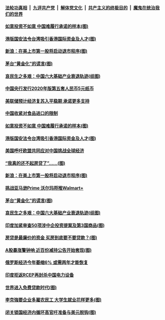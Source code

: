 

####  [法轮功真相](../../../../basic/blob/master/README.md?t=07090502) &nbsp;|&nbsp; [九评共产党](../../../../9ping.md/blob/master/README.md?t=07090502) &nbsp;|&nbsp; [解体党文化](../../../../jtdwh.md/blob/master/README.md?t=07090502)  &nbsp;|&nbsp; [共产主义的终极目的](../../../../gczydzjmd.md/blob/master/README.md?t=07090502) &nbsp;|&nbsp; [魔鬼在统治我们的世界](../../../../mgztzwmdsj.md/blob/master/README.md?t=07090502) 

#### [如意投资不如意 中国难履行承诺的样本(图)](../pages/p5/939080.md?t=07090502) 

#### [港版国安法令台湾吸引香港国际资金及人才(图)](../pages/p5/939076.md?t=07090502) 

#### [新浪：在美上市第一股将启动退市程序(图)](../pages/p5/939023.md?t=07090502) 

#### [茅台“黄金化”的谎言(图)](../pages/p5/939017.md?t=07090502) 

#### [哀民生之多艰：中国六大基础产业衰退轨迹(组图)](../pages/p5/939007.md?t=07090502) 


#### [中国央行发行2020年版第五套人民币5元纸币](../pages/p5/939103.md?t=07090502) 

#### [美联储预计经济复苏入平稳期 承诺更多支持](../pages/p5/939102.md?t=07090502) 

#### [中国收紧对食品进口的限制](../pages/p5/939082.md?t=07090502) 

#### [如意投资不如意 中国难履行承诺的样本(图)](../pages/p5/939080.md?t=07090502) 

#### [港版国安法令台湾吸引香港国际资金及人才(图)](../pages/p5/939076.md?t=07090502) 

#### [美国呼吁欧盟共同应对中国挑战全球经济](../pages/p5/939074.md?t=07090502) 

#### [“我真的还不起房贷了”……(图)](../pages/p5/939012.md?t=07090502) 

#### [新浪：在美上市第一股将启动退市程序(图)](../pages/p5/939023.md?t=07090502) 

#### [挑战亚马逊Prime 沃尔玛将推Walmart+](../pages/p5/939020.md?t=07090502) 

#### [茅台“黄金化”的谎言(图)](../pages/p5/939017.md?t=07090502) 

#### [哀民生之多艰：中国六大基础产业衰退轨迹(组图)](../pages/p5/939007.md?t=07090502) 


#### [印度加紧审查50项涉中企投资提案及第3国商品(图)](../pages/p5/938987.md?t=07090502) 

#### [房贷是最廉价的资金 买房到底要不要贷款？(图)](../pages/p5/938982.md?t=07090502) 

#### [A股暴涨警钟响 近百份减持公告开始套现(图)](../pages/p5/938981.md?t=07090502) 

#### [俄罗斯经济今年萎缩6% 或需两年才能恢复](../pages/p5/938968.md?t=07090502) 

#### [印度拒返RCEP再封杀中国电力设备](../pages/p5/938910.md?t=07090502) 

#### [世界进入免费贷款时代(图)](../pages/p5/938900.md?t=07090502) 

#### [李克強要企业多雇农民工 大学生就业花样更多(图)](../pages/p5/938870.md?t=07090502) 

#### [闭关锁国经济内循环高官吁准备与美元脱钩(图)](../pages/p5/938898.md?t=07090502) 

